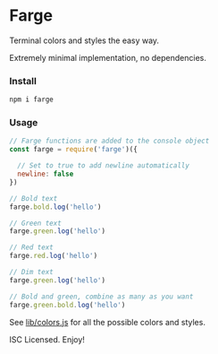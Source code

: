 # Farge

Terminal colors and styles the easy way.

Extremely minimal implementation, no dependencies.

### Install

```sh
npm i farge
```

### Usage

```js
// Farge functions are added to the console object
const farge = require('farge')({

  // Set to true to add newline automatically
  newline: false
})

// Bold text
farge.bold.log('hello')

// Green text
farge.green.log('hello')

// Red text
farge.red.log('hello')

// Dim text
farge.green.log('hello')

// Bold and green, combine as many as you want
farge.green.bold.log('hello')
```

See [lib/colors.js](https://github.com/eldoy/farge/blob/master/lib/colors.js) for all the possible colors and styles.

ISC Licensed. Enjoy!
